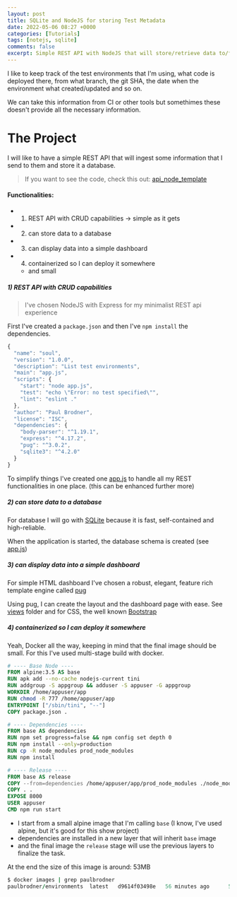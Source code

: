 ```yaml
---
layout: post
title: SQLite and NodeJS for storing Test Metadata
date: 2022-05-06 08:27 +0000
categories: [Tutorials]
tags: [notejs, sqlite]
comments: false
excerpt: Simple REST API with NodeJS that will store/retrieve data to/from SQLiteDB
---
```


I like to keep track of the test environments that I'm using, what code is deployed there, from what branch, the git SHA, the date when the environment what created/updated and so on.

We can take this information from CI or other tools but somethimes these doesn't provide all the necessary information.

# The Project
I will like to have a simple REST API that will ingest some information that I send to them and store it a database.
>If you want to see the code, check this out: [api_node_template](https://github.com/paulbrodner/api_node_template)

#### Functionalities:
* 1) REST API with CRUD capabilities -> simple as it gets
* 2) can store data to a database
* 3) can display data into a simple dashboard
* 4) containerized so I can deploy it somewhere
  * and small


##### 1) REST API with CRUD capabilities
> I've chosen NodeJS with Express for my minimalist REST api experience

First I've created a `package.json` and then I've `npm install` the dependencies.
```javascript
{
  "name": "soul",
  "version": "1.0.0",
  "description": "List test environments",
  "main": "app.js",
  "scripts": {
    "start": "node app.js",
    "test": "echo \"Error: no test specified\"",
    "lint": "eslint ."
  },
  "author": "Paul Brodner",
  "license": "ISC",
  "dependencies": {
    "body-parser": "^1.19.1",
    "express": "^4.17.2",
    "pug": "^3.0.2",
    "sqlite3": "^4.2.0"
  }
}
```
To simplify things I've created one [app.js](https://github.com/paulbrodner/api_node_template/blob/master/app.js) to handle all my REST functionalities in one place. (this can be enhanced further more)

##### 2) can store data to a database
For database I will go with [SQLite](https://www.sqlite.org/index.html) because it is fast, self-contained and high-reliable.

When the application is started, the database schema is created (see [app.js](https://github.com/paulbrodner/api_node_template/blob/master/app.js))

##### 3) can display data into a simple dashboard
For simple HTML dashboard I've chosen a robust, elegant, feature rich template engine called [pug](https://pugjs.org/api/getting-started.html) 

Using pug, I can create the layout and the dashboard page with ease. See [views](https://github.com/paulbrodner/api_node_template/tree/master/views) folder and for CSS, the well known [Bootstrap](https://getbootstrap.com/)

##### 4) containerized so I can deploy it somewhere
Yeah, Docker all the way, keeping in mind that the final image should be small. 
For this I've used multi-stage build with docker.

```dockerfile
# ---- Base Node ----
FROM alpine:3.5 AS base
RUN apk add --no-cache nodejs-current tini
RUN addgroup -S appgroup && adduser -S appuser -G appgroup
WORKDIR /home/appuser/app
RUN chmod -R 777 /home/appuser/app
ENTRYPOINT ["/sbin/tini", "--"]
COPY package.json .

# ---- Dependencies ----
FROM base AS dependencies
RUN npm set progress=false && npm config set depth 0
RUN npm install --only=production
RUN cp -R node_modules prod_node_modules
RUN npm install

# ---- Release ----
FROM base AS release
COPY --from=dependencies /home/appuser/app/prod_node_modules ./node_modules
COPY . .
EXPOSE 8000
USER appuser
CMD npm run start
```
* I start from a small alpine image that I'm calling `base` (I know, I've used alpine, but it's good for this show project)
* dependencies are installed in a new layer that will inherit `base` image 
* and the final image the `release` stage will use the previous layers to finalize the task.

At the end the size of this image is around: 53MB

```ruby
$ docker images | grep paulbrodner
paulbrodner/environments  latest   d9614f03498e   56 minutes ago      53.4MB
```





